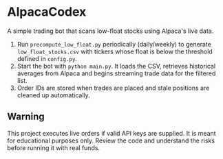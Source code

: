 # AlpacaCodex

A simple trading bot that scans low-float stocks using Alpaca's live data.

1. Run `precompute_low_float.py` periodically (daily/weekly) to generate
   `low_float_stocks.csv` with tickers whose float is below the threshold
   defined in `config.py`.
2. Start the bot with `python main.py`. It loads the CSV, retrieves historical
   averages from Alpaca and begins streaming trade data for the filtered list.
3. Order IDs are stored when trades are placed and stale positions are cleaned
   up automatically.

## Warning

This project executes live orders if valid API keys are supplied. It is meant
for educational purposes only. Review the code and understand the risks before
running it with real funds.
